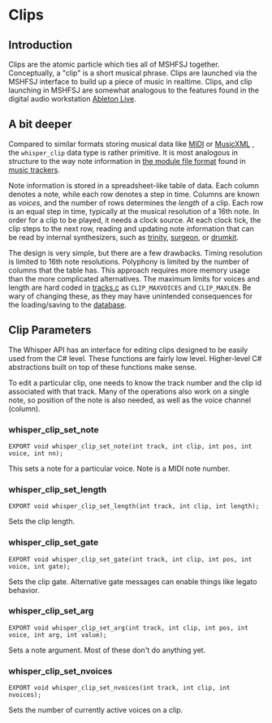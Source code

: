 # Clips


## Introduction 

Clips are the atomic particle which ties all of MSHFSJ together. Conceptually,
a "clip" is a short musical phrase. Clips are launched via the MSHFSJ interface
to build up a piece of music in realtime. Clips, and clip launching in 
MSHFSJ are somewhat analogous to the features found in the 
digital audio workstation 
[Ableton Live](https://en.wikipedia.org/wiki/Ableton_Live).

## A bit deeper

Compared to similar formats storing musical data like 
[MIDI](https://en.wikipedia.org/wiki/MIDI#Standard_files)
or 
[MusicXML](https://en.wikipedia.org/wiki/MusicXML)
, the 
`whisper_clip` data type is rather primitive. It is most analogous in 
structure to the way note information in 
[the module file format](https://en.wikipedia.org/wiki/Module_file) found in
[music trackers](https://en.wikipedia.org/wiki/Music_tracker).

Note information is stored in a 
spreadsheet-like table of data. Each column denotes a note, while each row
denotes a step in time. Columns are known as *voices*, and the number of rows 
determines the *length* of a clip. 
Each row is an equal step in time, typically at the 
musical resolution of a 16th note. In order for a clip to be played, it needs a 
clock source. At each clock tick, the clip steps to the next row, reading and
updating note information that can be read by internal synthesizers, such
as [trinity](../trinity/README.md), [surgeon](../surgeon/README.md), or 
[drumkit](../drumkit/README.md). 

The design is very simple, but there are a few drawbacks. Timing resolution
is limited to 16th note resolutions. Polyphony is limited by the number of 
columns that the table has. This approach requires more memory usage than the
more complicated alternatives. The maximum limits for voices and length are hard 
coded in [tracks.c](tracks.c) as `CLIP_MAXVOICES` and `CLIP_MAXLEN`. Be wary
of changing these, as they may have unintended consequences for the 
loading/saving to the [database](db.md).


## Clip Parameters

The Whisper API has an interface for editing clips designed to be easily used 
from the C# level. These functions are fairly low level. Higher-level C# 
abstractions built on top of these functions make sense.

To edit a particular clip, one needs to know the track number and the clip id
associated with that track. Many of the operations also work on a single note,
so position of the note is also needed, as well as the voice channel (column).


### whisper\_clip\_set\_note

    EXPORT void whisper_clip_set_note(int track, int clip, int pos, int voice, int nn);

This sets a note for a particular voice. Note is a MIDI note number.

### whisper\_clip\_set\_length

    EXPORT void whisper_clip_set_length(int track, int clip, int length);

Sets the clip length.

### whisper\_clip\_set\_gate

    EXPORT void whisper_clip_set_gate(int track, int clip, int pos, int voice, int gate);

Sets the clip gate. Alternative gate messages can enable things like legato 
behavior.

### whisper\_clip\_set\_arg

    EXPORT void whisper_clip_set_arg(int track, int clip, int pos, int voice, int arg, int value);

Sets a note argument. Most of these don't do anything yet. 

### whisper\_clip\_set\_nvoices

    EXPORT void whisper_clip_set_nvoices(int track, int clip, int nvoices);

Sets the number of currently active voices on a clip. 
